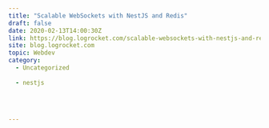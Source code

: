 ```yaml
---
title: "Scalable WebSockets with NestJS and Redis"
draft: false
date: 2020-02-13T14:00:30Z
link: https://blog.logrocket.com/scalable-websockets-with-nestjs-and-redis/?utm_medium=RSS&utm_source=hune
site: blog.logrocket.com
topic: Webdev
category:
  - Uncategorized
  
  - nestjs
  
   
  

---
```


